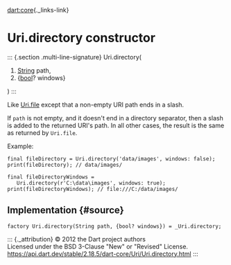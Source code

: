[dart:core](../../dart-core/dart-core-library){._links-link}

Uri.directory constructor
=========================

::: {.section .multi-line-signature}
Uri.directory(

1.  [String](../string-class) path,
2.  {[bool](../bool-class)? windows}

)
:::

Like [Uri.file](uri.file) except that a non-empty URI path ends in a
slash.

If `path` is not empty, and it doesn\'t end in a directory separator,
then a slash is added to the returned URI\'s path. In all other cases,
the result is the same as returned by `Uri.file`.

Example:

``` {.language-dart data-language="dart"}
final fileDirectory = Uri.directory('data/images', windows: false);
print(fileDirectory); // data/images/

final fileDirectoryWindows =
   Uri.directory(r'C:\data\images', windows: true);
print(fileDirectoryWindows); // file:///C:/data/images/
```

Implementation {#source}
--------------

``` {.language-dart data-language="dart"}
factory Uri.directory(String path, {bool? windows}) = _Uri.directory;
```

::: {._attribution}
© 2012 the Dart project authors\
Licensed under the BSD 3-Clause \"New\" or \"Revised\" License.\
<https://api.dart.dev/stable/2.18.5/dart-core/Uri/Uri.directory.html>
:::
